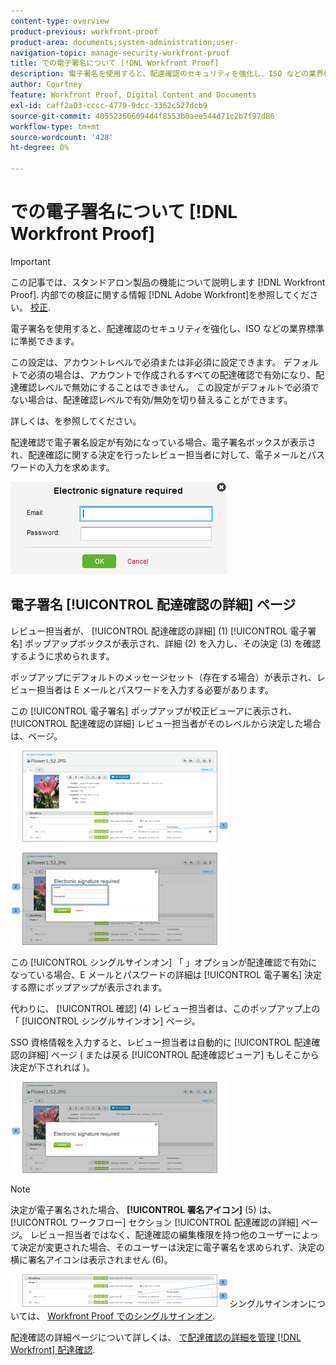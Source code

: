 ```yaml
---
content-type: overview
product-previous: workfront-proof
product-area: documents;system-administration;user-
navigation-topic: manage-security-workfront-proof
title: での電子署名について [!DNL Workfront Proof]
description: 電子署名を使用すると、配達確認のセキュリティを強化し、ISO などの業界標準に準拠できます。
author: Courtney
feature: Workfront Proof, Digital Content and Documents
exl-id: caff2a03-cccc-4779-9dcc-3362c527dcb9
source-git-commit: 405523606094d4f8553b0aee544d71c2b7f97d86
workflow-type: tm+mt
source-wordcount: '428'
ht-degree: 0%

---
```


# での電子署名について [!DNL Workfront Proof]

>[!IMPORTANT]
>
>この記事では、スタンドアロン製品の機能について説明します [!DNL Workfront Proof]. 内部での検証に関する情報 [!DNL Adobe Workfront]を参照してください。 [校正](../../../review-and-approve-work/proofing/proofing.md).

電子署名を使用すると、配達確認のセキュリティを強化し、ISO などの業界標準に準拠できます。

この設定は、アカウントレベルで必須または非必須に設定できます。 デフォルトで必須の場合は、アカウントで作成されるすべての配達確認で有効になり、配達確認レベルで無効にすることはできません。 この設定がデフォルトで必須でない場合は、配達確認レベルで有効/無効を切り替えることができます。

詳しくは、を参照してください。

配達確認で電子署名設定が有効になっている場合、電子署名ボックスが表示され、配達確認に関する決定を行ったレビュー担当者に対して、電子メールとパスワードの入力を求めます。

![Electronic_sig_required_box.png](assets/electronic-sig-required-box.png)

## 電子署名 [!UICONTROL 配達確認の詳細] ページ

レビュー担当者が、 [!UICONTROL 配達確認の詳細] (1) [!UICONTROL 電子署名] ポップアップボックスが表示され、詳細 (2) を入力し、その決定 (3) を確認するように求められます。

ポップアップにデフォルトのメッセージセット（存在する場合）が表示され、レビュー担当者は E メールとパスワードを入力する必要があります。

この [!UICONTROL 電子署名] ポップアップが校正ビューアに表示され、 [!UICONTROL 配達確認の詳細] レビュー担当者がそのレベルから決定した場合は、ページ。

![Electronic_Signature_-_Proof_Details.png](assets/electronic-signature---proof-details-350x146.png)

![Electronic_Signature_-_Proof_Details_2.png](assets/electronic-signature---proof-details-2-350x148.png)

この [!UICONTROL シングルサインオン] 「 」オプションが配達確認で有効になっている場合、E メールとパスワードの詳細は [!UICONTROL 電子署名] 決定する際にポップアップが表示されます。

代わりに、 [!UICONTROL 確認] (4) レビュー担当者は、このポップアップ上の「 [!UICONTROL シングルサインオン] ページ。

SSO 資格情報を入力すると、レビュー担当者は自動的に [!UICONTROL 配達確認の詳細] ページ ( または戻る [!UICONTROL 配達確認ビューア] もしそこから決定が下されれば )。

![Electronic_Signature_SSO_-_Proof_Details_3.png](assets/electronic-signature-sso---proof-details-3-350x146.png)

>[!NOTE]
>
> 決定が電子署名された場合、 **[!UICONTROL 署名アイコン]** (5) は、 [!UICONTROL ワークフロー] セクション [!UICONTROL 配達確認の詳細] ページ。 レビュー担当者ではなく、配達確認の編集権限を持つ他のユーザーによって決定が変更された場合、そのユーザーは決定に電子署名を求められず、決定の横に署名アイコンは表示されません (6)。

![Electronic_Signature_icon.png](assets/electronic-signature-icon-350x52.png)シングルサインオンについては、 [Workfront Proof でのシングルサインオン](../../../workfront-proof/wp-acct-admin/managing-security/single-sign-on-overview.md).

配達確認の詳細ページについて詳しくは、 [で配達確認の詳細を管理 [!DNL Workfront] 配達確認](../../../workfront-proof/wp-work-proofsfiles/manage-your-work/manage-proof-details.md).
